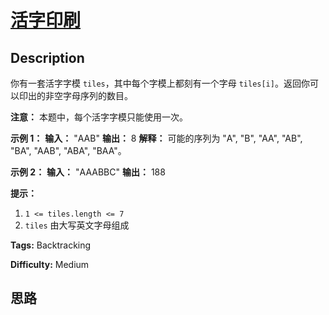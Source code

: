 # [活字印刷][title]

## Description

你有一套活字字模 `tiles`，其中每个字模上都刻有一个字母 `tiles[i]`。返回你可以印出的非空字母序列的数目。

**注意：** 本题中，每个活字字模只能使用一次。



**示例 1：**
            **输入：** "AAB"    **输出：** 8    **解释：** 可能的序列为 "A", "B", "AA", "AB", "BA", "AAB", "ABA", "BAA"。    

**示例 2：**
            **输入：** "AAABBC"    **输出：** 188    



**提示：**

  1. `1 <= tiles.length <= 7`
  2. `tiles` 由大写英文字母组成


**Tags:** Backtracking

**Difficulty:** Medium

## 思路

[title]: https://leetcode-cn.com/problems/letter-tile-possibilities
